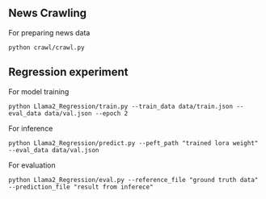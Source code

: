 ## News Crawling
For preparing news data
```
python crawl/crawl.py 
```

## Regression experiment
For model training
```
python Llama2_Regression/train.py --train_data data/train.json --eval_data data/val.json --epoch 2 
```

For inference
```
python Llama2_Regression/predict.py --peft_path "trained lora weight" --eval_data data/val.json 
```

For evaluation
```
python Llama2_Regression/eval.py --reference_file "ground truth data" --prediction_file "result from inferece"
```